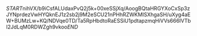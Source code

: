 $START$nihVX/b9iCsfALUdaxPvQ2j5k+00xeSSjXq/AoogBQtaHRGYXoCxSp3zJYNprdezVwHYQknEJ1z2sb2j9M2eSCU21nPHhRZWKMISXhgaSH/uXyg4aEW+BUMzLw+KQ/NDVqe0TD/Ta5RpHbdtoRaESSiU1pdtapzmqHiVVs666IVTbI2JdLqM0RDWZgh9vkoo$END$